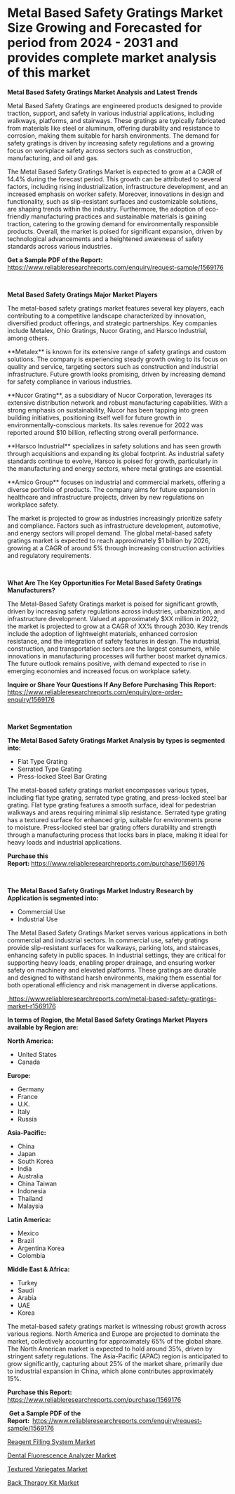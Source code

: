 <p><h1>Metal Based Safety Gratings Market Size Growing and Forecasted for period from 2024 - 2031 and provides complete market analysis of this market</h1></p><p><strong>Metal Based Safety Gratings Market Analysis and Latest Trends</strong></p>
<p><p>Metal Based Safety Gratings are engineered products designed to provide traction, support, and safety in various industrial applications, including walkways, platforms, and stairways. These gratings are typically fabricated from materials like steel or aluminum, offering durability and resistance to corrosion, making them suitable for harsh environments. The demand for safety gratings is driven by increasing safety regulations and a growing focus on workplace safety across sectors such as construction, manufacturing, and oil and gas.</p><p>The Metal Based Safety Gratings Market is expected to grow at a CAGR of 14.4% during the forecast period. This growth can be attributed to several factors, including rising industrialization, infrastructure development, and an increased emphasis on worker safety. Moreover, innovations in design and functionality, such as slip-resistant surfaces and customizable solutions, are shaping trends within the industry. Furthermore, the adoption of eco-friendly manufacturing practices and sustainable materials is gaining traction, catering to the growing demand for environmentally responsible products. Overall, the market is poised for significant expansion, driven by technological advancements and a heightened awareness of safety standards across various industries.</p></p>
<p><strong>Get a Sample PDF of the Report:&nbsp;</strong> <a href="https://www.reliableresearchreports.com/enquiry/request-sample/1569176?utm_campaign=37&utm_medium=2&utm_source=Github&utm_content=ia&utm_term=28122024&utm_id=metal-based-safety-gratings">https://www.reliableresearchreports.com/enquiry/request-sample/1569176</a></p>
<p>&nbsp;</p>
<p><strong>Metal Based Safety Gratings Major Market Players</strong></p>
<p><p>The metal-based safety gratings market features several key players, each contributing to a competitive landscape characterized by innovation, diversified product offerings, and strategic partnerships. Key companies include Metalex, Ohio Gratings, Nucor Grating, and Harsco Industrial, among others.</p><p>**Metalex** is known for its extensive range of safety gratings and custom solutions. The company is experiencing steady growth owing to its focus on quality and service, targeting sectors such as construction and industrial infrastructure. Future growth looks promising, driven by increasing demand for safety compliance in various industries.</p><p>**Nucor Grating**, as a subsidiary of Nucor Corporation, leverages its extensive distribution network and robust manufacturing capabilities. With a strong emphasis on sustainability, Nucor has been tapping into green building initiatives, positioning itself well for future growth in environmentally-conscious markets. Its sales revenue for 2022 was reported around $10 billion, reflecting strong overall performance.</p><p>**Harsco Industrial** specializes in safety solutions and has seen growth through acquisitions and expanding its global footprint. As industrial safety standards continue to evolve, Harsco is poised for growth, particularly in the manufacturing and energy sectors, where metal gratings are essential.</p><p>**Amico Group** focuses on industrial and commercial markets, offering a diverse portfolio of products. The company aims for future expansion in healthcare and infrastructure projects, driven by new regulations on workplace safety.</p><p>The market is projected to grow as industries increasingly prioritize safety and compliance. Factors such as infrastructure development, automotive, and energy sectors will propel demand. The global metal-based safety gratings market is expected to reach approximately $1 billion by 2026, growing at a CAGR of around 5% through increasing construction activities and regulatory requirements.</p></p>
<p>&nbsp;</p>
<p><strong>What Are The Key Opportunities For Metal Based Safety Gratings Manufacturers?</strong></p>
<p><p>The Metal-Based Safety Gratings market is poised for significant growth, driven by increasing safety regulations across industries, urbanization, and infrastructure development. Valued at approximately $XX million in 2022, the market is projected to grow at a CAGR of XX% through 2030. Key trends include the adoption of lightweight materials, enhanced corrosion resistance, and the integration of safety features in design. The industrial, construction, and transportation sectors are the largest consumers, while innovations in manufacturing processes will further boost market dynamics. The future outlook remains positive, with demand expected to rise in emerging economies and increased focus on workplace safety.</p></p>
<p><strong>Inquire or Share Your Questions If Any Before Purchasing This Report:</strong> <a href="https://www.reliableresearchreports.com/enquiry/pre-order-enquiry/1569176?utm_campaign=37&utm_medium=2&utm_source=Github&utm_content=ia&utm_term=28122024&utm_id=metal-based-safety-gratings">https://www.reliableresearchreports.com/enquiry/pre-order-enquiry/1569176</a></p>
<p>&nbsp;</p>
<p><strong>Market Segmentation</strong></p>
<p><strong>The Metal Based Safety Gratings Market Analysis by types is segmented into:</strong></p>
<p><ul><li>Flat Type Grating</li><li>Serrated Type Grating</li><li>Press-locked Steel Bar Grating</li></ul></p>
<p><p>The metal-based safety gratings market encompasses various types, including flat type grating, serrated type grating, and press-locked steel bar grating. Flat type grating features a smooth surface, ideal for pedestrian walkways and areas requiring minimal slip resistance. Serrated type grating has a textured surface for enhanced grip, suitable for environments prone to moisture. Press-locked steel bar grating offers durability and strength through a manufacturing process that locks bars in place, making it ideal for heavy loads and industrial applications.</p></p>
<p><strong>Purchase this Report:&nbsp;</strong><a href="https://www.reliableresearchreports.com/purchase/1569176?utm_campaign=37&utm_medium=2&utm_source=Github&utm_content=ia&utm_term=28122024&utm_id=metal-based-safety-gratings">https://www.reliableresearchreports.com/purchase/1569176</a></p>
<p>&nbsp;</p>
<p><strong>The Metal Based Safety Gratings Market Industry Research by Application is segmented into:</strong></p>
<p><ul><li>Commercial Use</li><li>Industrial Use</li></ul></p>
<p><p>The Metal Based Safety Gratings Market serves various applications in both commercial and industrial sectors. In commercial use, safety gratings provide slip-resistant surfaces for walkways, parking lots, and staircases, enhancing safety in public spaces. In industrial settings, they are critical for supporting heavy loads, enabling proper drainage, and ensuring worker safety on machinery and elevated platforms. These gratings are durable and designed to withstand harsh environments, making them essential for both operational efficiency and risk management in diverse applications.</p></p>
<p><a href="https://www.reliableresearchreports.com/metal-based-safety-gratings-market-r1569176?utm_campaign=37&utm_medium=2&utm_source=Github&utm_content=ia&utm_term=28122024&utm_id=metal-based-safety-gratings">&nbsp;https://www.reliableresearchreports.com/metal-based-safety-gratings-market-r1569176</a></p>
<p><strong>In terms of Region, the Metal Based Safety Gratings Market Players available by Region are:</strong></p>
<p>
    <p> <strong> North America: </strong>
        <ul>
            <li>United States</li>
            <li>Canada</li>
        </ul>
        </p> 
    <p> <strong> Europe: </strong>
        <ul>
            <li>Germany</li>
            <li>France</li>
            <li>U.K.</li>
            <li>Italy</li>
            <li>Russia</li>
        </ul>
        </p> 
    <p> <strong> Asia-Pacific: </strong>
        <ul>
            <li>China</li>
            <li>Japan</li>
            <li>South Korea</li>
            <li>India</li>
            <li>Australia</li>
            <li>China Taiwan</li>
            <li>Indonesia</li>
            <li>Thailand</li>
            <li>Malaysia</li>
        </ul>
        </p> 
    <p> <strong> Latin America: </strong>
        <ul>
            <li>Mexico</li>
            <li>Brazil</li>
            <li>Argentina Korea</li>
            <li>Colombia</li>
        </ul>
        </p> 
    <p> <strong> Middle East & Africa: </strong>
        <ul>
            <li>Turkey</li>
            <li>Saudi</li>
            <li>Arabia</li>
            <li>UAE</li>
            <li>Korea</li>
        </ul>
    </p>
    </p>
<p><p>The metal-based safety gratings market is witnessing robust growth across various regions. North America and Europe are projected to dominate the market, collectively accounting for approximately 65% of the global share. The North American market is expected to hold around 35%, driven by stringent safety regulations. The Asia-Pacific (APAC) region is anticipated to grow significantly, capturing about 25% of the market share, primarily due to industrial expansion in China, which alone contributes approximately 15%.</p></p>
<p><strong>Purchase this Report: </strong><a href="https://www.reliableresearchreports.com/purchase/1569176?utm_campaign=37&utm_medium=2&utm_source=Github&utm_content=ia&utm_term=28122024&utm_id=metal-based-safety-gratings">https://www.reliableresearchreports.com/purchase/1569176</a></p>
<p>&nbsp;<strong>Get a Sample PDF of the Report:&nbsp;&nbsp;</strong><a href="https://www.reliableresearchreports.com/enquiry/request-sample/1569176?utm_campaign=37&utm_medium=2&utm_source=Github&utm_content=ia&utm_term=28122024&utm_id=metal-based-safety-gratings">https://www.reliableresearchreports.com/enquiry/request-sample/1569176</a></p>
<p><strong></strong></p>
<p><p><a href="https://github.com/maclarensidney/Market-Research-Report-List-1/blob/main/reagent-filling-system-market.md?utm_campaign=37&utm_medium=2&utm_source=Github&utm_content=ia&utm_term=28122024&utm_id=metal-based-safety-gratings">Reagent Filling System Market</a></p><p><a href="https://github.com/DianaWilson796/Market-Research-Report-List-1/blob/main/dental-fluorescence-analyzer-market.md?utm_campaign=37&utm_medium=2&utm_source=Github&utm_content=ia&utm_term=28122024&utm_id=metal-based-safety-gratings">Dental Fluorescence Analyzer Market</a></p><p><a href="https://github.com/joannesouthgate/Market-Research-Report-List-5/blob/main/textured-variegates-market.md?utm_campaign=37&utm_medium=2&utm_source=Github&utm_content=ia&utm_term=28122024&utm_id=metal-based-safety-gratings">Textured Variegates Market</a></p><p><a href="https://github.com/wwwkeltoum/Market-Research-Report-List-5/blob/main/back-therapy-kit-market.md?utm_campaign=37&utm_medium=2&utm_source=Github&utm_content=ia&utm_term=28122024&utm_id=metal-based-safety-gratings">Back Therapy Kit Market</a></p></p>
